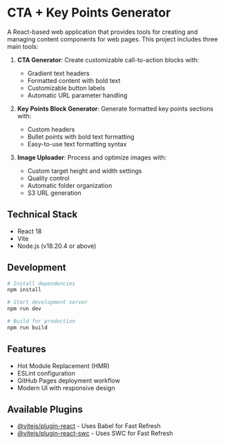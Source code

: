 # CTA + Key Points Generator

A React-based web application that provides tools for creating and managing content components for web pages. This project includes three main tools:

1. **CTA Generator**: Create customizable call-to-action blocks with:
   - Gradient text headers
   - Formatted content with bold text
   - Customizable button labels
   - Automatic URL parameter handling

2. **Key Points Block Generator**: Generate formatted key points sections with:
   - Custom headers
   - Bullet points with bold text formatting
   - Easy-to-use text formatting syntax

3. **Image Uploader**: Process and optimize images with:
   - Custom target height and width settings
   - Quality control
   - Automatic folder organization
   - S3 URL generation

## Technical Stack

- React 18
- Vite
- Node.js (v18.20.4 or above)

## Development

```bash
# Install dependencies
npm install

# Start development server
npm run dev

# Build for production
npm run build
```

## Features

- Hot Module Replacement (HMR)
- ESLint configuration
- GitHub Pages deployment workflow
- Modern UI with responsive design

## Available Plugins

- [@vitejs/plugin-react](https://github.com/vitejs/vite-plugin-react/blob/main/packages/plugin-react/README.md) - Uses Babel for Fast Refresh
- [@vitejs/plugin-react-swc](https://github.com/vitejs/vite-plugin-react-swc) - Uses SWC for Fast Refresh